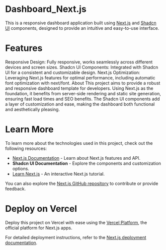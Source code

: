 # Dashboard_Next.js

This is a responsive dashboard application built using [Next.js](https://nextjs.org/) and [Shadcn UI](https://shadcn.dev/) components, designed to provide an intuitive and easy-to-use interface.


# Features

Responsive Design: Fully responsive, works seamlessly across different devices and screen sizes.
Shadcn UI Components: Integrated with Shadcn UI for a consistent and customizable design.
Next.js Optimization: Leveraging Next.js features for optimal performance, including automatic font optimization with next/font.
About
This project aims to provide a robust and responsive dashboard template for developers. Using Next.js as the foundation, it benefits from server-side rendering and static site generation, ensuring fast load times and SEO benefits. The Shadcn UI components add a layer of customization and ease, making the dashboard both functional and aesthetically pleasing.


# Learn More

To learn more about the technologies used in this project, check out the following resources:

- [Next.js Documentation](https://nextjs.org/docs) - Learn about Next.js features and API.
- **Shadcn UI Documentation** - Explore the components and customization options.
- [Learn Next.js](https://nextjs.org/learn) - An interactive Next.js tutorial.

You can also explore the [Next.js GitHub repository](https://github.com/vercel/next.js/) to contribute or provide feedback.


# Deploy on Vercel

Deploy this project on Vercel with ease using the [Vercel Platform](https://vercel.com/new?utm_medium=default-template&filter=next.js&utm_source=create-next-app&utm_campaign=create-next-app-readme), the official platform for Next.js apps.

For detailed deployment instructions, refer to the [Next.js deployment documentation](https://nextjs.org/docs/deployment).

